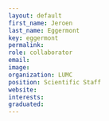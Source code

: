 ```yaml
---
layout: default
first_name: Jeroen
last_name: Eggermont
key: eggermont
permalink:
role: collaborator
email:
image:
organization: LUMC
position: Scientific Staff
website:
interests:
graduated:
---
```

